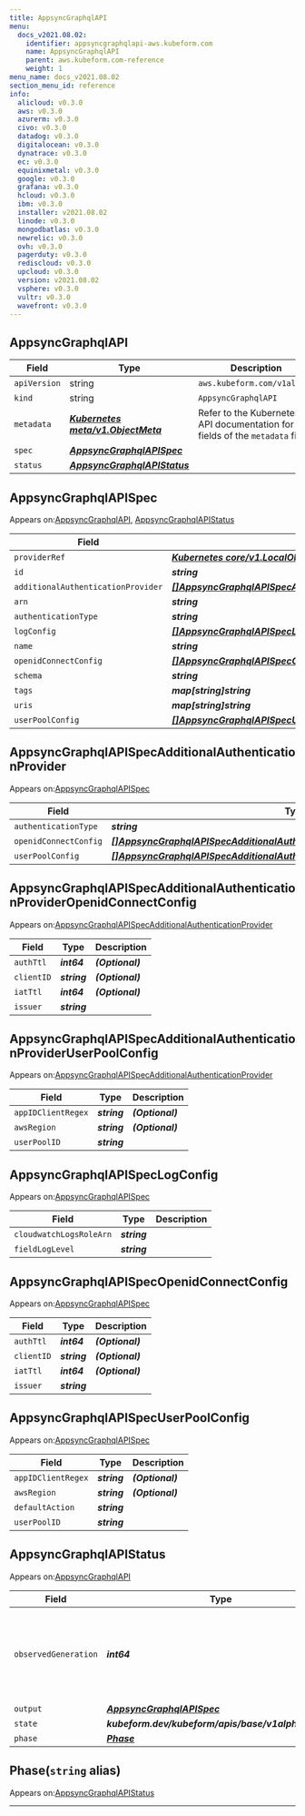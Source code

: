```yaml
---
title: AppsyncGraphqlAPI
menu:
  docs_v2021.08.02:
    identifier: appsyncgraphqlapi-aws.kubeform.com
    name: AppsyncGraphqlAPI
    parent: aws.kubeform.com-reference
    weight: 1
menu_name: docs_v2021.08.02
section_menu_id: reference
info:
  alicloud: v0.3.0
  aws: v0.3.0
  azurerm: v0.3.0
  civo: v0.3.0
  datadog: v0.3.0
  digitalocean: v0.3.0
  dynatrace: v0.3.0
  ec: v0.3.0
  equinixmetal: v0.3.0
  google: v0.3.0
  grafana: v0.3.0
  hcloud: v0.3.0
  ibm: v0.3.0
  installer: v2021.08.02
  linode: v0.3.0
  mongodbatlas: v0.3.0
  newrelic: v0.3.0
  ovh: v0.3.0
  pagerduty: v0.3.0
  rediscloud: v0.3.0
  upcloud: v0.3.0
  version: v2021.08.02
  vsphere: v0.3.0
  vultr: v0.3.0
  wavefront: v0.3.0
---
```


## AppsyncGraphqlAPI
| Field | Type | Description |
| ------ | ----- | ----------- |
| `apiVersion` | string | `aws.kubeform.com/v1alpha1` |
|    `kind` | string | `AppsyncGraphqlAPI` |
| `metadata` | ***[Kubernetes meta/v1.ObjectMeta](https://v1-18.docs.kubernetes.io/docs/reference/generated/kubernetes-api/v1.18/#objectmeta-v1-meta)***|Refer to the Kubernetes API documentation for the fields of the `metadata` field.|
| `spec` | ***[AppsyncGraphqlAPISpec](#appsyncgraphqlapispec)***||
| `status` | ***[AppsyncGraphqlAPIStatus](#appsyncgraphqlapistatus)***||
## AppsyncGraphqlAPISpec

Appears on:[AppsyncGraphqlAPI](#appsyncgraphqlapi), [AppsyncGraphqlAPIStatus](#appsyncgraphqlapistatus)

| Field | Type | Description |
| ------ | ----- | ----------- |
| `providerRef` | ***[Kubernetes core/v1.LocalObjectReference](https://v1-18.docs.kubernetes.io/docs/reference/generated/kubernetes-api/v1.18/#localobjectreference-v1-core)***||
| `id` | ***string***||
| `additionalAuthenticationProvider` | ***[[]AppsyncGraphqlAPISpecAdditionalAuthenticationProvider](#appsyncgraphqlapispecadditionalauthenticationprovider)***| ***(Optional)*** |
| `arn` | ***string***| ***(Optional)*** |
| `authenticationType` | ***string***||
| `logConfig` | ***[[]AppsyncGraphqlAPISpecLogConfig](#appsyncgraphqlapispeclogconfig)***| ***(Optional)*** |
| `name` | ***string***||
| `openidConnectConfig` | ***[[]AppsyncGraphqlAPISpecOpenidConnectConfig](#appsyncgraphqlapispecopenidconnectconfig)***| ***(Optional)*** |
| `schema` | ***string***| ***(Optional)*** |
| `tags` | ***map[string]string***| ***(Optional)*** |
| `uris` | ***map[string]string***| ***(Optional)*** |
| `userPoolConfig` | ***[[]AppsyncGraphqlAPISpecUserPoolConfig](#appsyncgraphqlapispecuserpoolconfig)***| ***(Optional)*** |
## AppsyncGraphqlAPISpecAdditionalAuthenticationProvider

Appears on:[AppsyncGraphqlAPISpec](#appsyncgraphqlapispec)

| Field | Type | Description |
| ------ | ----- | ----------- |
| `authenticationType` | ***string***||
| `openidConnectConfig` | ***[[]AppsyncGraphqlAPISpecAdditionalAuthenticationProviderOpenidConnectConfig](#appsyncgraphqlapispecadditionalauthenticationprovideropenidconnectconfig)***| ***(Optional)*** |
| `userPoolConfig` | ***[[]AppsyncGraphqlAPISpecAdditionalAuthenticationProviderUserPoolConfig](#appsyncgraphqlapispecadditionalauthenticationprovideruserpoolconfig)***| ***(Optional)*** |
## AppsyncGraphqlAPISpecAdditionalAuthenticationProviderOpenidConnectConfig

Appears on:[AppsyncGraphqlAPISpecAdditionalAuthenticationProvider](#appsyncgraphqlapispecadditionalauthenticationprovider)

| Field | Type | Description |
| ------ | ----- | ----------- |
| `authTtl` | ***int64***| ***(Optional)*** |
| `clientID` | ***string***| ***(Optional)*** |
| `iatTtl` | ***int64***| ***(Optional)*** |
| `issuer` | ***string***||
## AppsyncGraphqlAPISpecAdditionalAuthenticationProviderUserPoolConfig

Appears on:[AppsyncGraphqlAPISpecAdditionalAuthenticationProvider](#appsyncgraphqlapispecadditionalauthenticationprovider)

| Field | Type | Description |
| ------ | ----- | ----------- |
| `appIDClientRegex` | ***string***| ***(Optional)*** |
| `awsRegion` | ***string***| ***(Optional)*** |
| `userPoolID` | ***string***||
## AppsyncGraphqlAPISpecLogConfig

Appears on:[AppsyncGraphqlAPISpec](#appsyncgraphqlapispec)

| Field | Type | Description |
| ------ | ----- | ----------- |
| `cloudwatchLogsRoleArn` | ***string***||
| `fieldLogLevel` | ***string***||
## AppsyncGraphqlAPISpecOpenidConnectConfig

Appears on:[AppsyncGraphqlAPISpec](#appsyncgraphqlapispec)

| Field | Type | Description |
| ------ | ----- | ----------- |
| `authTtl` | ***int64***| ***(Optional)*** |
| `clientID` | ***string***| ***(Optional)*** |
| `iatTtl` | ***int64***| ***(Optional)*** |
| `issuer` | ***string***||
## AppsyncGraphqlAPISpecUserPoolConfig

Appears on:[AppsyncGraphqlAPISpec](#appsyncgraphqlapispec)

| Field | Type | Description |
| ------ | ----- | ----------- |
| `appIDClientRegex` | ***string***| ***(Optional)*** |
| `awsRegion` | ***string***| ***(Optional)*** |
| `defaultAction` | ***string***||
| `userPoolID` | ***string***||
## AppsyncGraphqlAPIStatus

Appears on:[AppsyncGraphqlAPI](#appsyncgraphqlapi)

| Field | Type | Description |
| ------ | ----- | ----------- |
| `observedGeneration` | ***int64***| ***(Optional)*** Resource generation, which is updated on mutation by the API Server.|
| `output` | ***[AppsyncGraphqlAPISpec](#appsyncgraphqlapispec)***| ***(Optional)*** |
| `state` | ***kubeform.dev/kubeform/apis/base/v1alpha1.State***| ***(Optional)*** |
| `phase` | ***[Phase](#phase)***| ***(Optional)*** |
## Phase(`string` alias)

Appears on:[AppsyncGraphqlAPIStatus](#appsyncgraphqlapistatus)

---
